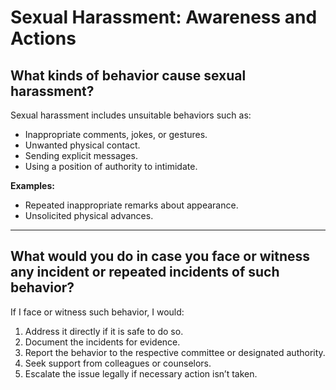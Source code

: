 # Sexual Harassment: Awareness and Actions

## What kinds of behavior cause sexual harassment?  
Sexual harassment includes unsuitable behaviors such as:  
- Inappropriate comments, jokes, or gestures.  
- Unwanted physical contact.  
- Sending explicit messages.  
- Using a position of authority to intimidate.  

**Examples:**  
- Repeated inappropriate remarks about appearance.  
- Unsolicited physical advances.  

---

## What would you do in case you face or witness any incident or repeated incidents of such behavior?  
If I face or witness such behavior, I would:  
1. Address it directly if it is safe to do so.  
2. Document the incidents for evidence.  
3. Report the behavior to the respective committee or designated authority.  
4. Seek support from colleagues or counselors.  
5. Escalate the issue legally if necessary action isn’t taken.  

